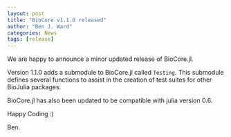 ```yaml
---
layout: post
title: "BioCore v1.1.0 released"
author: "Ben J. Ward"
categories: News
tags: [release]
---
```


We are happy to announce a minor updated release of BioCore.jl.

Version 1.1.0 adds a submodule to BioCore.jl called `Testing`.
This submodule defines several functions to assist in the creation of
test suites for other BioJulia packages.

BioCore.jl has also been updated to be compatible with julia version 0.6.

Happy Coding :)

Ben.
